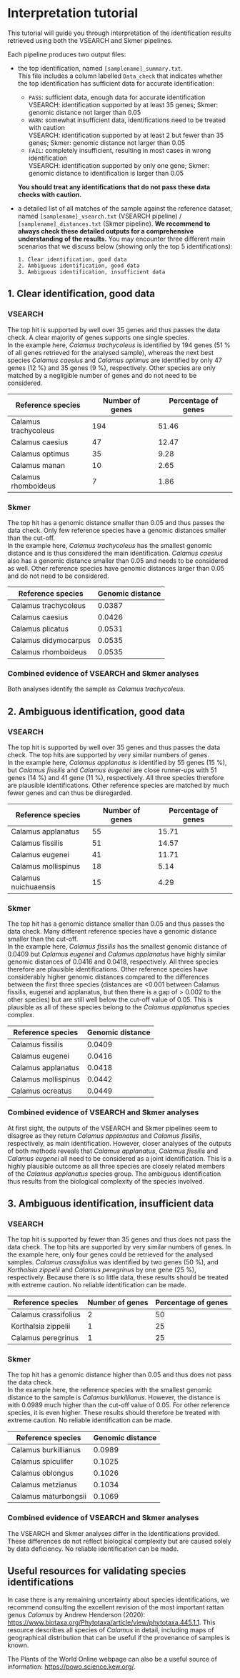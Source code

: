 # Interpretation tutorial

This tutorial will guide you through interpretation of the identification results retrieved using both the VSEARCH and Skmer pipelines. 

Each pipeline produces two output files:
- the top identification, named `[samplename]_summary.txt`.  
This file includes a column labelled `Data_check` that indicates whether the top identification has sufficient data for accurate identification:
  - `PASS`: sufficient data, enough data for accurate identification  
    VSEARCH: identification supported by at least 35 genes; Skmer: genomic distance not larger than 0.05
  - `WARN`: somewhat insufficient data, identifications need to be treated with caution  
    VSEARCH: identification supported by at least 2 but fewer than 35 genes; Skmer: genomic distance not larger than 0.05
  - `FAIL`: completely insufficient, resulting in most cases in wrong identification  
    VSEARCH: identification supported by only one gene; Skmer: genomic distance to identification is larger than 0.05
  
  **You should treat any identifications that do not pass these data checks with caution.**
 
- a detailed list of all matches of the sample against the reference dataset, named `[samplename]_vsearch.txt` (VSEARCH pipeline) / `[samplename]_distances.txt` (Skmer pipeline). **We recommend to always check these detailed outputs for a comprehensive understanding of the results.** You may encounter three different main scenarios that we discuss below (showing only the top 5 identifications):  
  ```
  1. Clear identification, good data
  2. Ambiguous identification, good data
  3. Ambiguous identification, insufficient data
  ```

## 1. Clear identification, good data

### VSEARCH
The top hit is supported by well over 35 genes and thus passes the data check. A clear majority of genes supports one single species.  
In the example here, *Calamus trachycoleus* is identified by 194 genes (51 % of all genes retrieved for the analysed sample), whereas the next best species *Calamus caesius* and *Calamus optimus* are identified by only 47 genes (12 %) and 35 genes (9 %), respectively. Other species are only matched by a negligible number of genes and do not need to be considered.

Reference species | Number of genes | Percentage of genes
--- | --- | ---
Calamus trachycoleus | 194 | 51.46
Calamus caesius | 47 | 12.47
Calamus optimus | 35 | 9.28
Calamus manan | 10 | 2.65
Calamus rhomboideus | 7 | 1.86


### Skmer
The top hit has a genomic distance smaller than 0.05 and thus passes the data check. Only few reference species have a genomic distances smaller than the cut-off.     
In the example here, *Calamus trachycoleus* has the smallest genomic distance and is thus considered the main identification. *Calamus caesius* also has a genomic distance smaller than 0.05 and needs to be considered as well. Other reference species have genomic distances larger than 0.05 and do not need to be considered.

Reference species | Genomic distance
--- | ---
Calamus trachycoleus | 0.0387
Calamus caesius | 0.0426
Calamus plicatus | 0.0531
Calamus didymocarpus | 0.0535
Calamus rhomboideus | 0.0535

### Combined evidence of VSEARCH and Skmer analyses
Both analyses identify the sample as *Calamus trachycoleus*.


## 2. Ambiguous identification, good data

### VSEARCH
The top hit is supported by well over 35 genes and thus passes the data check. The top hits are supported by very similar numbers of genes.  
In the example here, *Calamus applanatus* is identified by 55 genes (15 %), but *Calamus fissilis* and *Calamus eugenei* are close runner-ups with 51 genes (14 %) and 41 gene (11 %), respectively. All three species therefore are plausible identifications. Other reference species are matched by much fewer genes and can thus be disregarded.

Reference species | Number of genes | Percentage of genes
--- | --- | ---
Calamus applanatus | 55 | 15.71
Calamus fissilis | 51 | 14.57
Calamus eugenei | 41 | 11.71
Calamus mollispinus | 18 | 5.14
Calamus nuichuaensis | 15 | 4.29

### Skmer
The top hit has a genomic distance smaller than 0.05 and thus passes the data check. Many different reference species have a genomic distance smaller than the cut-off.  
In the example here, *Calamus fissilis* has the smallest genomic distance of 0.0409 but *Calamus eugenei* and *Calamus applanatus* have highly similar genomic distances of 0.0416 and 0.0418, respectively. All three species therefore are plausible identifications. Other reference species have considerably higher genomic distances compared to the differences between the first three species (distances are <0.001 between Calamus fissilis, eugenei and applanatus, but then there is a gap of > 0.002 to the other species) but are still well below the cut-off value of 0.05. This is plausible as all of these species belong to the *Calamus applanatus* species complex. 

Reference species | Genomic distance
--- | ---
Calamus fissilis | 0.0409
Calamus eugenei | 0.0416
Calamus applanatus | 0.0418
Calamus mollispinus | 0.0442
Calamus ocreatus | 0.0449

### Combined evidence of VSEARCH and Skmer analyses
At first sight, the outputs of the VSEARCH and Skmer pipelines seem to disagree as they return *Calamus applanatus* and *Calamus fissilis*, respectively, as main identification. However, closer analyses of the outputs of both methods reveals that *Calamus applanatus*, *Calamus fissilis* and *Calamus eugenei* all need to be considered as a joint identification. This is a highly plausible outcome as all three species are closely related members of the *Calamus applanatus* species group. The ambiguous identification thus results from the biological complexity of the species involved. 


## 3. Ambiguous identification, insufficient data

### VSEARCH
The top hit is supported by fewer than 35 genes and thus does not pass the data check. The top hits are supported by very similar numbers of genes. 
In the example here, only four genes could be retrieved for the analysed samples. *Calamus crassifolius* was identified by two genes (50 %), and *Korthalsia zippelii* and *Calamus peregrinus* by one gene (25 %), respectively. Because there is so little data, these results should be treated with extreme caution. No reliable identification can be made.

Reference species | Number of genes | Percentage of genes
--- | --- | ---
Calamus crassifolius | 2 | 50
Korthalsia zippelii | 1 | 25
Calamus peregrinus | 1 | 25


### Skmer
The top hit has a genomic distance higher than 0.05 and thus does not pass the data check.  
In the example here, the reference species with the smallest genomic distance to the sample is *Calamus burkillianus*. However, the distance is with 0.0989 much higher than the cut-off value of 0.05. For other reference species, it is even higher. These results should therefore be treated with extreme caution. No reliable identification can be made.

Reference species | Genomic distance
--- | ---
Calamus burkillianus | 0.0989
Calamus spiculifer | 0.1025
Calamus oblongus | 0.1026
Calamus metzianus | 0.1034
Calamus maturbongsii | 0.1069

### Combined evidence of VSEARCH and Skmer analyses
The VSEARCH and Skmer analyses differ in the identifications provided. These differences do not reflect biological complexity but are caused solely by data deficiency. No reliable identification can be made.

## Useful resources for validating species identifications
In case there is any remaining uncertainty about species identifications, we recommend consulting the excellent revision of the most important rattan genus *Calamus* by Andrew Henderson (2020): https://www.biotaxa.org/Phytotaxa/article/view/phytotaxa.445.1.1. This resource describes all species of *Calamus* in detail, including maps of geographical distribution that can be useful if the provenance of samples is known.  

The Plants of the World Online webpage can also be a useful source of information: https://powo.science.kew.org/.






















